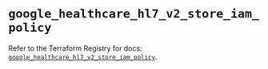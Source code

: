 # `google_healthcare_hl7_v2_store_iam_policy`

Refer to the Terraform Registry for docs: [`google_healthcare_hl7_v2_store_iam_policy`](https://registry.terraform.io/providers/hashicorp/google/6.48.0/docs/resources/healthcare_hl7_v2_store_iam_policy).
